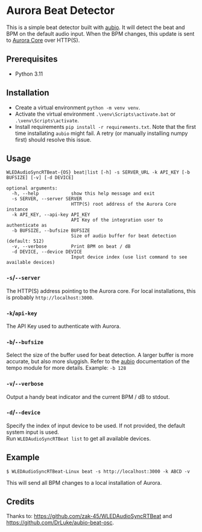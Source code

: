 # Aurora Beat Detector

This is a simple beat detector built with [aubio](https://github.com/aubio/aubio).
It will detect the beat and BPM on the default audio input.
When the BPM changes, this update is sent to [Aurora Core](https://github.com/gewis/aurora-core) over HTTP(S).

## Prerequisites
- Python 3.11

## Installation
- Create a virtual environment `python -m venv venv`.
- Activate the virtual environment `.\venv\Scripts\activate.bat` or `.\venv\Scripts\activate`.
- Install requirements `pip install -r requirements.txt`. Note that the first time installating `aubio` might fail.
A retry (or manually installing numpy first) should resolve this issue. 

## Usage

```
WLEDAudioSyncRTBeat-{OS} beat|list [-h] -s SERVER_URL -k API_KEY [-b BUFSIZE] [-v] [-d DEVICE]

optional arguments:
  -h, --help            show this help message and exit
  -s SERVER, --server SERVER
                        HTTP(S) root address of the Aurora Core instance
  -k API_KEY, --api-key API_KEY
                        API Key of the integration user to authenticate as
  -b BUFSIZE, --bufsize BUFSIZE
                        Size of audio buffer for beat detection (default: 512)
  -v, --verbose         Print BPM on beat / dB
  -d DEVICE, --device DEVICE
                        Input device index (use list command to see available devices)

```

### `-s`/`--server`
The HTTP(S) address pointing to the Aurora core. For local installations, this is probably `http://localhost:3000`.

### `-k`/`api-key`
The API Key used to authenticate with Aurora.

### `-b`/`--bufsize`
Select the size of the buffer used for beat detection.
A larger buffer is more accurate, but also more sluggish.
Refer to the [aubio](https://github.com/aubio/aubio) documentation of the tempo module for more details.
Example: `-b 128`

### `-v`/`--verbose`
Output a handy beat indicator and the current BPM / dB to stdout.

### `-d`/`--device`
Specify the index of input device to be used.
If not provided, the default system input is used.  
Run `WLEDAudioSyncRTBeat list` to get all available devices.


## Example

```
$ WLEDAudioSyncRTBeat-Linux beat -s http://localhost:3000 -k ABCD -v
```
This will send all BPM changes to a local installation of Aurora.

## Credits

Thanks to: https://github.com/zak-45/WLEDAudioSyncRTBeat and https://github.com/DrLuke/aubio-beat-osc.
